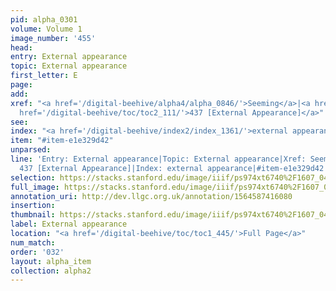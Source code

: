 ```yaml
---
pid: alpha_0301
volume: Volume 1
image_number: '455'
head: 
entry: External appearance
topic: External appearance
first_letter: E
page: 
add: 
xref: "<a href='/digital-beehive/alpha4/alpha_0846/'>Seeming</a>|<a href='/digital-beehive/alpha4/alpha_0864/'>Shape</a>|<a
  href='/digital-beehive/toc/toc2_111/'>437 [External Appearance]</a>"
see: 
index: "<a href='/digital-beehive/index2/index_1361/'>external appearance</a>"
item: "#item-e1e329d42"
unparsed: 
line: 'Entry: External appearance|Topic: External appearance|Xref: Seeming|Xref: Shape|Xref:
  437 [External Appearance]|Index: external appearance|#item-e1e329d42'
selection: https://stacks.stanford.edu/image/iiif/ps974xt6740%2F1607_0454/359,1596,3109,481/full/0/default.jpg
full_image: https://stacks.stanford.edu/image/iiif/ps974xt6740%2F1607_0454/full/full/0/default.jpg
annotation_uri: http://dev.llgc.org.uk/annotation/1564587416080
insertion: 
thumbnail: https://stacks.stanford.edu/image/iiif/ps974xt6740%2F1607_0454/359,1596,600,180/250,/0/default.jpg
label: External appearance
location: "<a href='/digital-beehive/toc/toc1_445/'>Full Page</a>"
num_match: 
order: '032'
layout: alpha_item
collection: alpha2
---
```

